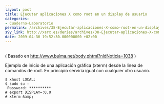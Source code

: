```yaml
---
layout: post
title: Ejecutar aplicaciones X como root en un display de usuario
categories:
- Cuaderno-Laboratorio
permalink: /archives/38-Ejecutar-aplicaciones-X-como-root-en-un-display-de-usuario.html
s9y_link: http://xarx.es/deries/archives/38-Ejecutar-aplicaciones-X-como-root-en-un-display-de-usuario.html
date: 2009-04-30 19:52:30.000000000 +02:00
---
```

<br />
( Basado en <a href="http://www.bulma.net/body.phtml?nIdNoticia=1038" title="Ejecutar aplicaciones X como root en un display de usuario">http://www.bulma.net/body.phtml?nIdNoticia=1038</a> )<p>Ejemplo de inicio de una aplicación gráfica (xterm) desde la linea de comandos de root. En principio serviría igual con cualquier otro usuario.</p>

```
$ xhost LOCAL:
$ sudo su -
 Password: **********
# export DISPLAY=:0.0
# xterm &amp;
```
